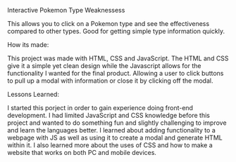 Interactive Pokemon Type Weaknessess

This allows you to click on a Pokemon type and see the effectiveness compared to other types. Good for getting simple type information quickly.

How its made:

This project was made with HTML, CSS and JavaScript. The HTML and CSS give it a simple yet clean design while the Javascript allows for the functionality I wanted for the final product. Allowing a user to click buttons to pull up a modal with information or close it by clicking off the modal.

Lessons Learned:

I started this porject in order to gain experience doing front-end development. I had limited JavaScript and CSS knowledge before this project and wanted to do something fun and slightly challenging to improve and learn the languages better. I learned about adding functionality to a webpage with JS as well as using it to create a modal and generate HTML within it. I also learned more about the uses of CSS and how to make a website that works on both PC and mobile devices.
